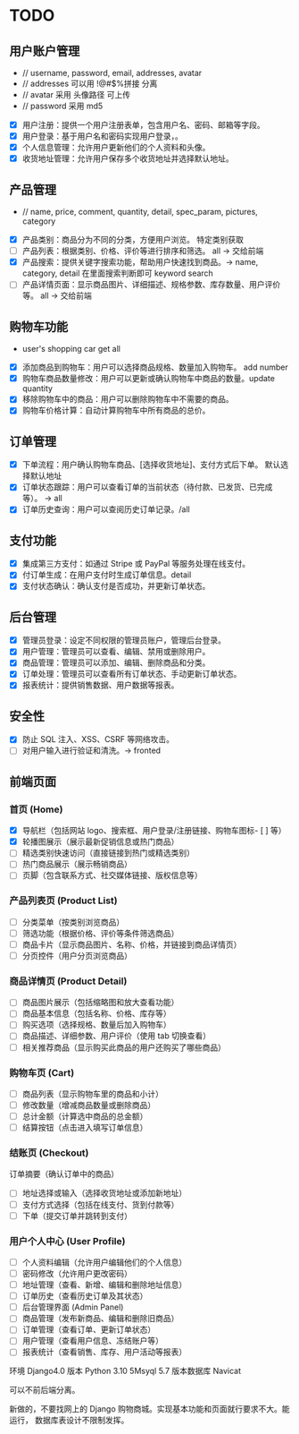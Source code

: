 # TODO

## 用户账户管理

- // username, password, email, addresses, avatar
- // addresses 可以用 !@#$%拼接 分离
- // avatar 采用 头像路径 可上传
- // password 采用 md5

- [x] 用户注册：提供一个用户注册表单，包含用户名、密码、邮箱等字段。
- [x] 用户登录：基于用户名和密码实现用户登录，。
- [x] 个人信息管理：允许用户更新他们的个人资料和头像。
- [x] 收货地址管理：允许用户保存多个收货地址并选择默认地址。

## 产品管理

- // name, price, comment, quantity, detail, spec_param, pictures, category
- [x] 产品类别：商品分为不同的分类，方便用户浏览。 特定类别获取
- [ ] 产品列表：根据类别、价格、评价等进行排序和筛选。 all -> 交给前端
- [x] 产品搜索：提供关键字搜索功能，帮助用户快速找到商品。-> name, category, detail 在里面搜索判断即可 keyword search
- [ ] 产品详情页面：显示商品图片、详细描述、规格参数、库存数量、用户评价等。 all -> 交给前端

## 购物车功能

- user's shopping car get all
- [x] 添加商品到购物车：用户可以选择商品规格、数量加入购物车。 add number
- [x] 购物车商品数量修改：用户可以更新或确认购物车中商品的数量。update quantity
- [x] 移除购物车中的商品：用户可以删除购物车中不需要的商品。
- [x] 购物车价格计算：自动计算购物车中所有商品的总价。

## 订单管理

- [x] 下单流程：用户确认购物车商品、[选择收货地址]、支付方式后下单。 默认选择默认地址
- [x] 订单状态跟踪：用户可以查看订单的当前状态（待付款、已发货、已完成等）。 -> all
- [x] 订单历史查询：用户可以查阅历史订单记录。/all

## 支付功能

- [x] 集成第三方支付：如通过 Stripe 或 PayPal 等服务处理在线支付。
- [x] 付订单生成：在用户支付时生成订单信息。detail
- [x] 支付状态确认：确认支付是否成功，并更新订单状态。

## 后台管理

- [x] 管理员登录：设定不同权限的管理员账户，管理后台登录。
- [x] 用户管理：管理员可以查看、编辑、禁用或删除用户。
- [x] 商品管理：管理员可以添加、编辑、删除商品和分类。
- [x] 订单处理：管理员可以查看所有订单状态、手动更新订单状态。
- [x] 报表统计：提供销售数据、用户数据等报表。

## 安全性

- [x] 防止 SQL 注入、XSS、CSRF 等网络攻击。
- [ ] 对用户输入进行验证和清洗。-> fronted

## 前端页面

### 首页 (Home)

- [x] 导航栏（包括网站 logo、搜索框、用户登录/注册链接、购物车图标- [ ] 等）
- [x] 轮播图展示（展示最新促销信息或热门商品）
- [ ] 精选类别快速访问（直接链接到热门或精选类别）
- [ ] 热门商品展示（展示畅销商品）
- [ ] 页脚（包含联系方式、社交媒体链接、版权信息等）

### 产品列表页 (Product List)

- [ ] 分类菜单（按类别浏览商品）
- [ ] 筛选功能（根据价格、评价等条件筛选商品）
- [ ] 商品卡片（显示商品图片、名称、价格，并链接到商品详情页）
- [ ] 分页控件（用户分页浏览商品）

### 商品详情页 (Product Detail)

- [ ] 商品图片展示（包括缩略图和放大查看功能）
- [ ] 商品基本信息（包括名称、价格、库存等）
- [ ] 购买选项（选择规格、数量后加入购物车）
- [ ] 商品描述、详细参数、用户评价（使用 tab 切换查看）
- [ ] 相关推荐商品（显示购买此商品的用户还购买了哪些商品）

### 购物车页 (Cart)

- [ ] 商品列表（显示购物车里的商品和小计）
- [ ] 修改数量（增减商品数量或删除商品）
- [ ] 总计金额（计算选中商品的总金额）
- [ ] 结算按钮（点击进入填写订单信息）

### 结账页 (Checkout)

订单摘要（确认订单中的商品）

- [ ] 地址选择或输入（选择收货地址或添加新地址）
- [ ] 支付方式选择（包括在线支付、货到付款等）
- [ ] 下单（提交订单并跳转到支付）

### 用户个人中心 (User Profile)

- [ ] 个人资料编辑（允许用户编辑他们的个人信息）
- [ ] 密码修改（允许用户更改密码）
- [ ] 地址管理（查看、新增、编辑和删除地址信息）
- [ ] 订单历史（查看历史订单及其状态）
- [ ] 后台管理界面 (Admin Panel)
- [ ] 商品管理（发布新商品、编辑和删除旧商品）
- [ ] 订单管理（查看订单、更新订单状态）
- [ ] 用户管理（查看用户信息、冻结账户等）
- [ ] 报表统计（查看销售、库存、用户活动等报表）

环境 Django4.0 版本
Python 3.10
5Msyql 5.7 版本数据库
Navicat

可以不前后端分离。

新做的，不要找网上的 Django 购物商城。实现基本功能和页面就行要求不大。能运行，
数据库表设计不限制发挥。
